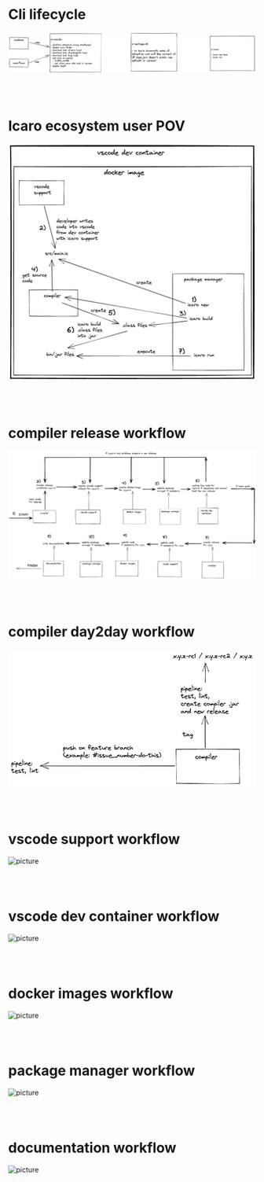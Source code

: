# Cli lifecycle

![picture](cli-lifecycle.excalidraw.png "Cli lifecycle")

<br>
<br>

# Icaro ecosystem user POV

![picture](user_ecosystem.excalidraw.png "Icaro big picture")

<br>
<br>

# compiler release workflow

![picture](glob-wf.excalidraw.png "Icaro big picture")

<br>
<br>

# compiler day2day workflow

![picture](compiler_day2day.excalidraw.png "Icaro big picture")

<br>
<br>

# vscode support workflow

![picture](vs-supp-wf.excalidraw.png "Icaro big picture")

<br>
<br>

# vscode dev container workflow

![picture](vs-dev-wf.excalidraw.png "Icaro big picture")

<br>
<br>

# docker images workflow

![picture](dock-img-wf.excalidraw.png "Icaro big picture")

<br>
<br>

# package manager workflow

![picture](pm-wf.excalidraw.png "Icaro big picture")

<br>
<br>

# documentation workflow

![picture](doc-wf.excalidraw.png "Icaro big picture")



